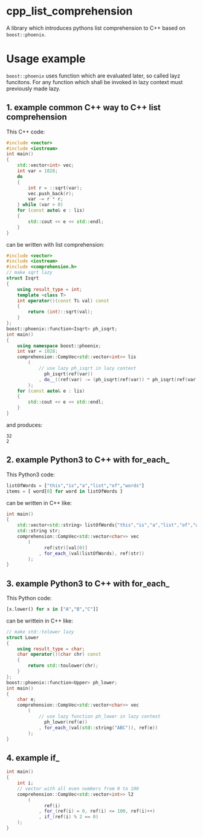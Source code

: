 # cpp_list_comprehension
A library which introduces pythons list comprehension to C++ based on `boost::phoenix`.
# Usage example
`boost::phoenix` uses function which are evaluated later, so called layz funcitons. For any function which shall be invoked in lazy context must previously made lazy.
## 1. example common C++ way to C++ list comprehension
This C++ code:
```C++
#include <vector>
#include <iostream>
int main()
{
    std::vector<int> vec;
    int var = 1028;
    do
    {
        int r = ::sqrt(var);
        vec.push_back(r);
        var -= r * r;
    } while (var > 0)
    for (const auto& e : lis)
    {
        std::cout << e << std::endl;
    }
}
```
can be written with list comprehension:
```C++
#include <vector>
#include <iostream>
#include <comprehension.h>
// make sqrt lazy
struct Isqrt
{
    using result_type = int;
    template <class T>
    int operator()(const T& val) const
    {
        return (int)::sqrt(val);
    }
};
boost::phoenix::function<Isqrt> ph_isqrt;
int main()
{
    using namespace boost::phoenix;
    int var = 1028;
    comprehension::CompVec<std::vector<int>> lis
        (
            // use lazy ph_isqrt in lazy context
              ph_isqrt(ref(var))
            , do__((ref(var) -= (ph_isqrt(ref(var)) * ph_isqrt(ref(var)))) > 0)
        );
    for (const auto& e : lis)
    {
        std::cout << e << std::endl;
    }
}
```
and produces:
```
32
2
```
## 2. example Python3 to C++ with for_each_
This Python3 code:
```python
listOfWords = ["this","is","a","list","of","words"]
items = [ word[0] for word in listOfWords ]
```
can be written in C++ like:
```C++
int main()
{
    std::vector<std::string> listOfWords{"this","is","a","list","of","words"}
    std::string str;
    comprehension::CompVec<std::vector<char>> vec
        (
              ref(str)[val(0)]
            , for_each_(val(listOfWords), ref(str))
        );
}
```
## 3. example Python3 to C++ with for_each_
This Python code:
```python
[x.lower() for x in ["A","B","C"]]
```
can be writtein in C++ like:
```C++
// make std::tolower lazy
struct Lower
{
    using result_type = char;
    char operator()(char chr) const
    {
        return std::toulower(chr);
    }
};
boost::phoenix::function<Upper> ph_lower;
int main()
{
    char e;
    comprehension::CompVec<std::vector<char>> vec
        (
            // use lazy function ph_lower in lazy context
              ph_lower(ref(e))
            , for_each_(val(std::string("ABC")), ref(e))
        );
}
```
## 4. example if_
```C++
int main()
{
    int i;
    // vector with all even numbers from 0 to 100
    comprehension::CompVec<std::vector<int>> l2
        (
              ref(i)
            , for_(ref(i) = 0, ref(i) <= 100, ref(i)++)
            , if_(ref(i) % 2 == 0)
	);
}
```

